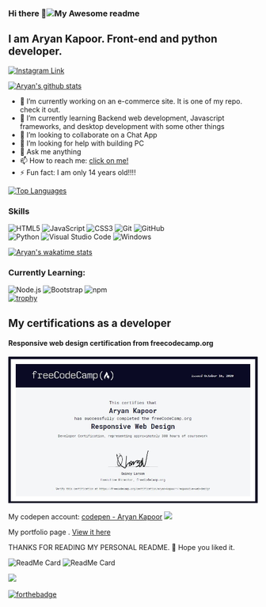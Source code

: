 


### Hi there 👋![My Awesome readme](https://cdn.rawgit.com/sindresorhus/awesome/d7305f38d29fed78fa85652e3a63e154dd8e8829/media/badge.svg)
## I am Aryan Kapoor. Front-end and python developer. 
[![Instagram Link](https://img.shields.io/badge/instagram.com/__aryan04%20-%23E4405F.svg?&style=flat&logo=Instagram&logoColor=white)](https://www.instagram.com/__aryan04/)

[![Aryan's github stats](https://github-readme-stats.vercel.app/api?username=Aryankpoor&count_private=true&show_icons=true&theme=tokyonight)](https://kapoor-aryan.netlify.app)

- 🔭 I’m currently working on an e-commerce site. It is one of my repo. check it out.
- 🌱 I’m currently learning Backend web development, Javascript frameworks, and desktop development with some other things
- 👯 I’m looking to collaborate on a Chat App
- 🤔 I’m looking for help with building PC
- 💬 Ask me anything
- 📫 How to reach me: [click on me!](https://www.instagram.com/__aryan04/)
- ⚡ Fun fact: I am only 14 years old!!!!

[![Top Languages](https://github-readme-stats.vercel.app/api/top-langs/?username=Aryankpoor&theme=react)](https://github.com/anuraghazra/github-readme-stats)


### Skills
  
  ![HTML5](https://img.shields.io/badge/-HTML5-E34F26?style=flat-square&logo=html5&logoColor=white)
  ![JavaScript](https://img.shields.io/badge/-JavaScript-yellow?style=flat-square&logo=javascript&logoColor=white)
  ![CSS3](https://img.shields.io/badge/-CSS3-1572B6?style=flat-square&logo=css3)
  ![Git](https://img.shields.io/badge/-Git-black?style=flat-square&logo=git&logoColor=white)
  ![GitHub](https://img.shields.io/badge/-GitHub-181717?style=flat-square&logo=github&logoColor=white)
  <br>
  ![Python](https://img.icons8.com/color/48/000000/python.png)
  ![Visual Studio Code](https://img.icons8.com/color/48/000000/visual-studio-code-2019.png)
  ![Windows](https://img.icons8.com/color/48/000000/windows-10.png) 
  
[![Aryan's wakatime stats](https://github-readme-stats.vercel.app/api/wakatime?username=Aryankapoor)](https://github.com/anuraghazra/github-readme-stats)

 
### Currently Learning:
![Node.js](https://img.shields.io/badge/-Nodejs-43853d?style=flat-square&logo=Node.js&logoColor=white)
![Bootstrap](https://img.shields.io/badge/-Bootstrap-563D7C?style=flat-square&logo=bootstrap)
![npm](https://img.shields.io/badge/-NPM-CB3837?style=flat-square&logo=npm&logoColor=white)
<br>
  [![trophy](https://github-profile-trophy.vercel.app/?username=Aryankpoor&theme=onedark)](https://github.com/ryo-ma/github-profile-trophy)
  ## My certifications as a developer
  
  #### Responsive web design certification from freecodecamp.org
  ![Freecodecamp responsive web design certification](https://raw.githubusercontent.com/Aryankpoor/Aryankpoor/master/image/Capture.JPG)
  
 My codepen account:  [codepen - Aryan Kapoor](https://codepen.io/codewitharyann) 
 <img src="https://img.icons8.com/color/48/000000/codepen.png">

 My portfolio page .  [View it here](https://aryan-kap.netlify.app/)

 THANKS FOR READING MY PERSONAL README. :slightly_smiling_face: Hope you liked it.
 
 ![ReadMe Card](https://github-readme-stats.vercel.app/api/pin/?username=Aryankpoor&repo=Vorizon---e-commerce-site&theme=radical)
 ![ReadMe Card](https://github-readme-stats.vercel.app/api/pin/?username=Aryankpoor&repo=Kapoor-aryan&theme=material-palenight)


<a href="https://github.com/DenverCoder1/github-readme-streak-stats">
    <img src="https://github-readme-streak-stats.herokuapp.com/?user=Aryankpoor&theme=dark"/>
</a>

[![forthebadge](https://forthebadge.com/images/badges/made-with-markdown.svg)](https://forthebadge.com)
